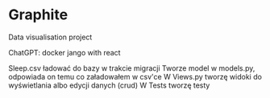 # Graphite
Data visualisation project

ChatGPT: docker jango with react


Sleep.csv ładować do bazy w trakcie migracji
Tworze model w models.py, odpowiada on temu co załadowałem w csv'ce
W Views.py tworzę widoki do wyświetlania albo edycji danych (crud)
W Tests tworzę testy